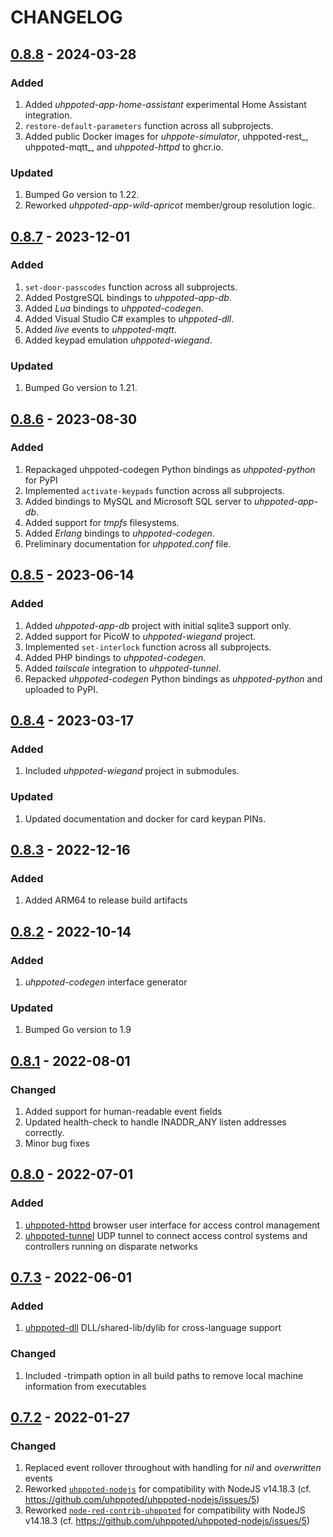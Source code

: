 # CHANGELOG

## [0.8.8](https://github.com/uhppoted/uhppoted/releases/tag/v0.8.8) - 2024-03-28

### Added
1. Added _uhppoted-app-home-assistant_ experimental Home Assistant integration.
2. `restore-default-parameters` function across all subprojects.
3. Added public Docker images for _uhppote-simulator_, uhppoted-rest_, uhppoted-mqtt_, and
   _uhppoted-httpd_ to ghcr.io.

### Updated
1. Bumped Go version to 1.22.
2. Reworked _uhppoted-app-wild-apricot_ member/group resolution logic.


## [0.8.7](https://github.com/uhppoted/uhppoted/releases/tag/v0.8.7) - 2023-12-01

### Added
1. `set-door-passcodes` function across all subprojects.
2. Added PostgreSQL bindings to _uhppoted-app-db_.
3. Added _Lua_ bindings to _uhppoted-codegen_.
4. Added Visual Studio C# examples to _uhppoted-dll_.
5. Added _live_ events to _uhppoted-mqtt_.
6. Added keypad emulation _uhppoted-wiegand_.

### Updated
1. Bumped Go version to 1.21.


## [0.8.6](https://github.com/uhppoted/uhppoted/releases/tag/v0.8.6) - 2023-08-30

### Added
1. Repackaged uhppoted-codegen Python bindings as _uhppoted-python_ for PyPI
2. Implemented `activate-keypads` function across all subprojects.
3. Added bindings to MySQL and Microsoft SQL server to _uhppoted-app-db_.
4. Added support for _tmpfs_ filesystems.
5. Added _Erlang_ bindings to _uhppoted-codegen_.
6. Preliminary documentation for _uhppoted.conf_ file.


## [0.8.5](https://github.com/uhppoted/uhppoted/releases/tag/v0.8.5) - 2023-06-14

### Added
1. Added _uhppoted-app-db_ project with initial sqlite3 support only.
2. Added support for PicoW to _uhppoted-wiegand_ project.
3. Implemented `set-interlock` function across all subprojects.
4. Added PHP bindings to _uhppoted-codegen_.
5. Added _tailscale_ integration to _uhppoted-tunnel_.
6. Repacked _uhppoted-codegen_ Python bindings as _uhppoted-python_ and uploaded to PyPI.


## [0.8.4](https://github.com/uhppoted/uhppoted/releases/tag/v0.8.4) - 2023-03-17

### Added
1. Included _uhppoted-wiegand_ project in submodules.

### Updated
1. Updated documentation and docker for card keypan PINs.


## [0.8.3](https://github.com/uhppoted/uhppoted/releases/tag/v0.8.3) - 2022-12-16

### Added
1. Added ARM64 to release build artifacts


## [0.8.2](https://github.com/uhppoted/uhppoted/releases/tag/v0.8.2) - 2022-10-14

### Added
1. _uhppoted-codegen_ interface generator

### Updated
1. Bumped Go version to 1.9

## [0.8.1](https://github.com/uhppoted/uhppoted/releases/tag/v0.8.1) - 2022-08-01

### Changed
1. Added support for human-readable event fields
2. Updated health-check to handle INADDR_ANY listen addresses correctly.
3. Minor bug fixes


## [0.8.0](https://github.com/uhppoted/uhppoted/releases/tag/v0.8.0) - 2022-07-01

### Added
1. [uhppoted-httpd](https://github.com/uhppoted/uhppoted-httpd) browser user interface for access control management
2. [uhppoted-tunnel](https://github.com/uhppoted/uhppoted-tunnel) UDP tunnel to connect access control systems and controllers
running on disparate networks


## [0.7.3](https://github.com/uhppoted/uhppoted/releases/tag/v0.7.3) - 2022-06-01

### Added
1. [uhppoted-dll](https://github.com/uhppoted/uhppoted-dll) DLL/shared-lib/dylib for cross-language
   support

### Changed
1. Included -trimpath option in all build paths to remove local machine information from executables


## [0.7.2](https://github.com/uhppoted/uhppoted/releases/tag/v0.7.2) - 2022-01-27

### Changed

1. Replaced event rollover throughout with handling for _nil_ and _overwritten_ events
2. Reworked [`uhppoted-nodejs`](https://github.com/uhppoted/uhppoted-nodejs) for compatibility with NodeJS v14.18.3
   (cf. https://github.com/uhppoted/uhppoted-nodejs/issues/5)
3. Reworked [`node-red-contrib-uhppoted`](https://github.com/uhppoted/node-red-contrib-uhppoted) for compatibility with NodeJS v14.18.3
   (cf. https://github.com/uhppoted/uhppoted-nodejs/issues/5)


